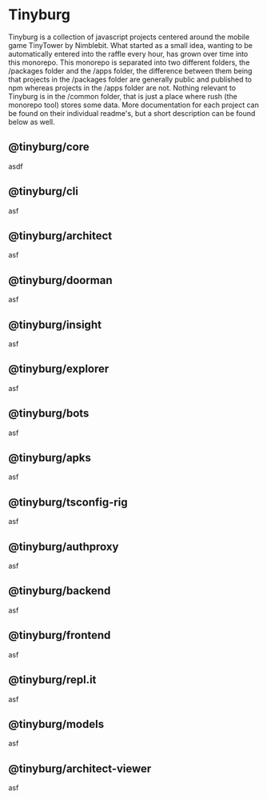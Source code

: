 # Tinyburg

Tinyburg is a collection of javascript projects centered around the mobile game TinyTower by Nimblebit. What started as a small idea, wanting to be automatically entered into the raffle every hour, has grown over time into this monorepo. This monorepo is separated into two different folders, the /packages folder and the /apps folder, the difference between them being that projects in the /packages folder are generally public and published to npm whereas projects in the /apps folder are not. Nothing relevant to Tinyburg is in the /common folder, that is just a place where rush (the monorepo tool) stores some data. More documentation for each project can be found on their individual readme's, but a short description can be found below as well.

## @tinyburg/core

asdf

## @tinyburg/cli

asf

## @tinyburg/architect

asf

## @tinyburg/doorman

asf

## @tinyburg/insight

asf

## @tinyburg/explorer

asf

## @tinyburg/bots

asf

## @tinyburg/apks

asf

## @tinyburg/tsconfig-rig

asf

## @tinyburg/authproxy

asf

## @tinyburg/backend

asf

## @tinyburg/frontend

asf

## @tinyburg/repl.it

asf

## @tinyburg/models

asf

## @tinyburg/architect-viewer

asf
